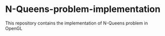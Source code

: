 # N-Queens-problem-implementation
This repository contains the implementation of N-Queens problem in OpenGL
